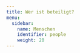 ```yaml
---
title: Wer ist beteiligt?
menu:
  sidebar:
    name: Menschen
    identifier: people
    weight: 20
---
```

